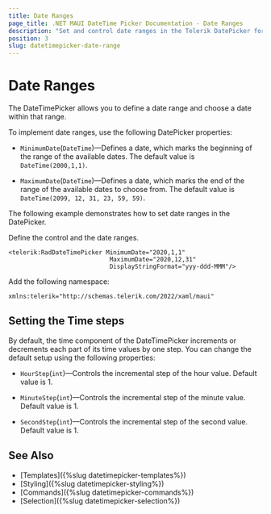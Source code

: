 ```yaml
---
title: Date Ranges
page_title: .NET MAUI DateTime Picker Documentation - Date Ranges
description: "Set and control date ranges in the Telerik DatePicker for .NET MAUI."
position: 3
slug: datetimepicker-date-range
---
```


# Date Ranges

The DateTimePicker allows you to define a date range and choose a date within that range.

To implement date ranges, use the following DatePicker properties:

* `MinimumDate`(`DateTime`)&mdash;Defines a date, which marks the beginning of the range of the available dates. The default value is `DateTime(2000,1,1)`.

* `MaximumDate`(`DateTime`)&mdash;Defines a date, which marks the end of the range of the available dates to choose from. The default value is `DateTime(2099, 12, 31, 23, 59, 59)`.

The following example demonstrates how to set date ranges in the DatePicker.

Define the control and the date ranges.


```XAML
<telerik:RadDateTimePicker MinimumDate="2020,1,1"
                            MaximumDate="2020,12,31"
                            DisplayStringFormat="yyy-ddd-MMM"/>
```

Add the following namespace:

 ```XAML
xmlns:telerik="http://schemas.telerik.com/2022/xaml/maui"
 ```

## Setting the Time steps

By default, the time component of the DateTimePicker increments or decrements each part of its time values by one step. You can change the default setup using the following properties:

* `HourStep`(`int`)&mdash;Controls the incremental step of the hour value. Default value is 1.

* `MinuteStep`(`int`)&mdash;Controls the incremental step of the minute value. Default value is 1.

* `SecondStep`(`int`)&mdash;Controls the incremental step of the second value. Default value is 1.

## See Also

- [Templates]({%slug datetimepicker-templates%})
- [Styling]({%slug datetimepicker-styling%})
- [Commands]({%slug datetimepicker-commands%})
- [Selection]({%slug datetimepicker-selection%})
